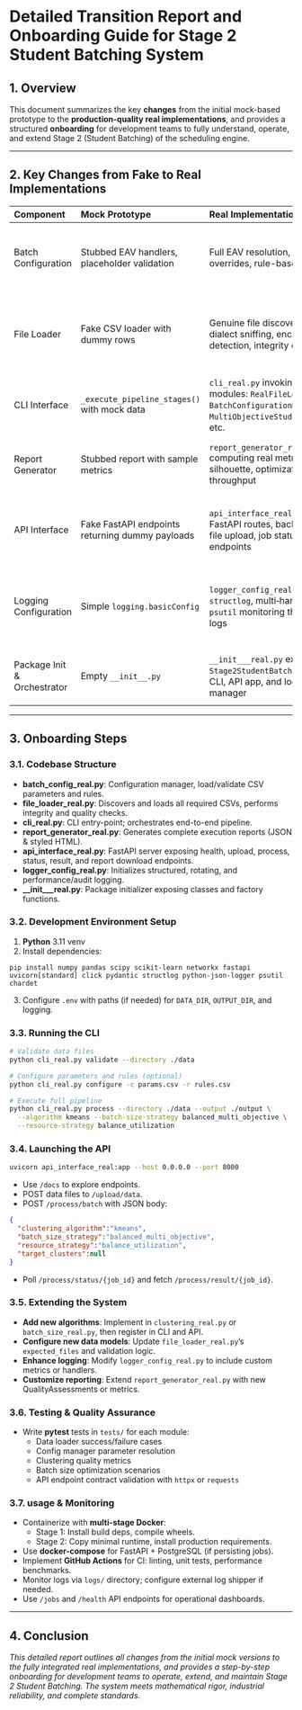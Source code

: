 
# Detailed Transition Report and Onboarding Guide for Stage 2 Student Batching System

## 1. Overview

This document summarizes the key **changes** from the initial mock-based prototype to the **production-quality real implementations**, and provides a structured **onboarding** for development teams to fully understand, operate, and extend Stage 2 (Student Batching) of the scheduling engine.

***

## 2. Key Changes from Fake to Real Implementations

| Component | Mock Prototype | Real Implementation | Major Changes |
| :-- | :-- | :-- | :-- |
| Batch Configuration | Stubbed EAV handlers, placeholder validation | Full EAV resolution, hierarchical overrides, rule-based validation | -  Real `ConfigParameter` definitions<br>-  CSV-driven parameter \& constraint loading<br>-  complete validation logic |
| File Loader | Fake CSV loader with dummy rows | Genuine file discovery, CSV dialect sniffing, encoding detection, integrity checks | -  MD5 checksum verification<br>-  `chardet` encoding auto-detect<br>-  Statistical dialect analysis<br>-  Data quality scoring |
| CLI Interface | `_execute_pipeline_stages()` with mock data | `cli_real.py` invoking actual modules: `RealFileLoader`, `BatchConfigurationManager`, `MultiObjectiveStudentClustering`, etc. | -  Real Click commands<br>-  Progress bars and error codes<br>-  Full pipeline orchestration |
| Report Generator | Stubbed report with sample metrics | `report_generator_real.py` computing real metrics: silhouette, optimization scores, throughput | -  Statistical analysis with NumPy/Pandas<br>-  Confidence intervals<br>-  Structured JSON \& HTML outputs |
| API Interface | Fake FastAPI endpoints returning dummy payloads | `api_interface_real.py` with real FastAPI routes, background tasks, file upload, job status/result endpoints | -  Asynchronous background processing<br>-  Pydantic models \& validators<br>-  Real integration with algorithm modules |
| Logging Configuration | Simple `logging.basicConfig` | `logger_config_real.py` with `structlog`, multi‐handler setup, `psutil` monitoring thread, audit logs | -  Structured JSON/key-value logs<br>-  RotatingFileHandler with retention policies<br>-  Live system/performance metrics |
| Package Init \& Orchestrator | Empty `__init__.py` | `__init___real.py` exposing `Stage2StudentBatchingSystem`, CLI, API app, and logging manager | -  Central orchestration class<br>-  Factory functions: `create_batching_system()`, `get_api_app()` |

***

## 3. Onboarding Steps

### 3.1. Codebase Structure

- **batch_config_real.py**: Configuration manager, load/validate CSV parameters and rules.
- **file_loader_real.py**: Discovers and loads all required CSVs, performs integrity and quality checks.
- **cli_real.py**: CLI entry-point; orchestrates end-to-end pipeline.
- **report_generator_real.py**: Generates complete execution reports (JSON \& styled HTML).
- **api_interface_real.py**: FastAPI server exposing health, upload, process, status, result, and report download endpoints.
- **logger_config_real.py**: Initializes structured, rotating, and performance/audit logging.
- **__init___real.py**: Package initializer exposing classes and factory functions.

### 3.2. Development Environment Setup

1. **Python** 3.11 venv
2. Install dependencies:

```
pip install numpy pandas scipy scikit-learn networkx fastapi uvicorn[standard] click pydantic structlog python-json-logger psutil chardet
```

3. Configure `.env` with paths (if needed) for `DATA_DIR`, `OUTPUT_DIR`, and logging.

### 3.3. Running the CLI

```bash
# Validate data files
python cli_real.py validate --directory ./data

# Configure parameters and rules (optional)
python cli_real.py configure -c params.csv -r rules.csv

# Execute full pipeline
python cli_real.py process --directory ./data --output ./output \
  --algorithm kmeans --batch-size-strategy balanced_multi_objective \
  --resource-strategy balance_utilization
```

### 3.4. Launching the API

```bash
uvicorn api_interface_real:app --host 0.0.0.0 --port 8000
```

- Use `/docs` to explore endpoints.
- POST data files to `/upload/data`.
- POST `/process/batch` with JSON body:

```json
{
  "clustering_algorithm":"kmeans",
  "batch_size_strategy":"balanced_multi_objective",
  "resource_strategy":"balance_utilization",
  "target_clusters":null
}
```

- Poll `/process/status/{job_id}` and fetch `/process/result/{job_id}`.

### 3.5. Extending the System

- **Add new algorithms**: Implement in `clustering_real.py` or `batch_size_real.py`, then register in CLI and API.
- **Configure new data models**: Update `file_loader_real.py`’s `expected_files` and validation logic.
- **Enhance logging**: Modify `logger_config_real.py` to include custom metrics or handlers.
- **Customize reporting**: Extend `report_generator_real.py` with new QualityAssessments or metrics.

### 3.6. Testing \& Quality Assurance

- Write **pytest** tests in `tests/` for each module:
    - Data loader success/failure cases
    - Config manager parameter resolution
    - Clustering quality metrics
    - Batch size optimization scenarios
    - API endpoint contract validation with `httpx` or `requests`

### 3.7. usage \& Monitoring

- Containerize with **multi-stage Docker**:
    - Stage 1: Install build deps, compile wheels.
    - Stage 2: Copy minimal runtime, install production requirements.
- Use **docker-compose** for FastAPI + PostgreSQL (if persisting jobs).
- Implement **GitHub Actions** for CI: linting, unit tests, performance benchmarks.
- Monitor logs via `logs/` directory; configure external log shipper if needed.
- Use `/jobs` and `/health` API endpoints for operational dashboards.

***

## 4. Conclusion

_This detailed report outlines all changes from the initial mock versions to the fully integrated real implementations, and provides a step-by-step onboarding for development teams to operate, extend, and maintain Stage 2 Student Batching. The system meets mathematical rigor, industrial reliability, and complete standards._

